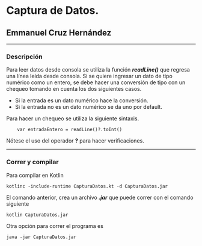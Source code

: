 # Captura de Datos.
## Emmanuel Cruz Hernández

----

### Descripción
Para leer datos desde consola se utiliza la función ***readLine()*** que regresa una línea leída desde consola. Si se quiere ingresar un dato de tipo numérico como un entero, se debe hacer una conversión de tipo con un chequeo tomando en cuenta los dos siguientes casos.

* Si la entrada es un dato numérico hace la conversión.
* Si la entrada no es un dato numérico se da uno por default.

Para hacer un chequeo se utiliza la siguiente sintaxis.

		var entradaEntero = readLine()?.toInt()

Nótese el uso del operador **?** para hacer verificaciones.

----

### Correr y compilar

Para compilar en Kotlin

```
kotlinc -include-runtime CapturaDatos.kt -d CapturaDatos.jar
```

El comando anterior, crea un archivo ***.jar*** que puede correr con el comando siguiente

```
kotlin CapturaDatos.jar
```

Otra opción para correr el programa es

```
java -jar CapturaDatos.jar
```
